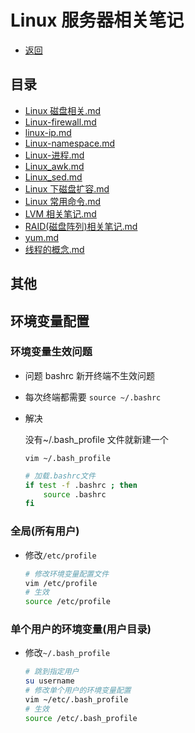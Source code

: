 # Linux 服务器相关笔记

- [返回](../README.md)

## 目录

- [Linux 磁盘相关.md](./Linux磁盘相关.md)
- [Linux-firewall.md](./Linux-firewall.md)
- [linux-ip.md](./linux-ip.md)
- [Linux-namespace.md](./Linux-namespace.md)
- [Linux-进程.md](./Linux-进程.md)
- [Linux_awk.md](./Linux_awk.md)
- [Linux_sed.md](./Linux_sed.md)
- [Linux 下磁盘扩容.md](./Linux下磁盘扩容.md)
- [Linux 常用命令.md](./Linux常用命令.md)
- [LVM 相关笔记.md](./LVM相关笔记.md)
- [RAID(磁盘阵列)相关笔记.md](<./RAID(磁盘阵列)相关笔记.md>)
- [yum.md](./yum.md)
- [线程的概念.md](./线程的概念.md)

## 其他

## 环境变量配置

### 环境变量生效问题

- 问题 bashrc 新开终端不生效问题

- 每次终端都需要 `source ~/.bashrc`

- 解决

  没有~/.bash_profile 文件就新建一个
  
  `vim ~/.bash_profile`

  ```sh
  # 加载.bashrc文件
  if test -f .bashrc ; then
      source .bashrc
  fi
  ```

### 全局(所有用户)

- 修改`/etc/profile`

  ```sh
  # 修改环境变量配置文件
  vim /etc/profile
  # 生效
  source /etc/profile
  ```

### 单个用户的环境变量(用户目录)

- 修改`~/.bash_profile`

  ```sh
  # 跳到指定用户
  su username
  # 修改单个用户的环境变量配置
  vim ~/etc/.bash_profile
  # 生效
  source /etc/.bash_profile
  ```
